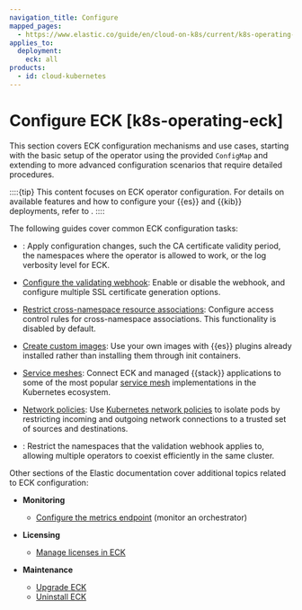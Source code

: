```yaml
---
navigation_title: Configure
mapped_pages:
  - https://www.elastic.co/guide/en/cloud-on-k8s/current/k8s-operating-eck.html
applies_to:
  deployment:
    eck: all
products:
  - id: cloud-kubernetes
---
```


# Configure ECK [k8s-operating-eck]

This section covers ECK configuration mechanisms and use cases, starting with the basic setup of the operator using the provided `ConfigMap` and extending to more advanced configuration scenarios that require detailed procedures.

::::{tip}
This content focuses on ECK operator configuration. For details on available features and how to configure your {{es}} and {{kib}} deployments, refer to [](./configure-deployments.md).
::::

The following guides cover common ECK configuration tasks:

* [](./configure-eck.md): Apply configuration changes, such the CA certificate validity period, the namespaces where the operator is allowed to work, or the log verbosity level for ECK.

* [Configure the validating webhook](configure-validating-webhook.md): Enable or disable the webhook, and configure multiple SSL certificate generation options.

* [Restrict cross-namespace resource associations](restrict-cross-namespace-resource-associations.md): Configure access control rules for cross-namespace associations. This functionality is disabled by default.

* [Create custom images](./create-custom-images.md): Use your own images with {{es}} plugins already installed rather than installing them through init containers.

* [Service meshes](./service-meshes.md): Connect ECK and managed {{stack}} applications to some of the most popular [service mesh](https://www.cncf.io/blog/2017/04/26/service-mesh-critical-component-cloud-native-stack/) implementations in the Kubernetes ecosystem.

* [Network policies](./../../security/k8s-network-policies.md): Use [Kubernetes network policies](https://kubernetes.io/docs/concepts/services-networking/network-policies/) to isolate pods by restricting incoming and outgoing network connections to a trusted set of sources and destinations.

* [](./webhook-namespace-selectors.md): Restrict the namespaces that the validation webhook applies to, allowing multiple operators to coexist efficiently in the same cluster.

Other sections of the Elastic documentation cover additional topics related to ECK configuration:

* **Monitoring**
  * [Configure the metrics endpoint](/deploy-manage/monitor/orchestrators/eck-metrics-configuration.md)  (monitor an orchestrator)

* **Licensing**
  * [Manage licenses in ECK](../../license/manage-your-license-in-eck.md)

* **Maintenance**
  * [Upgrade ECK](../../upgrade/orchestrator/upgrade-cloud-on-k8s.md)
  * [Uninstall ECK](../../uninstall/uninstall-elastic-cloud-on-kubernetes.md)